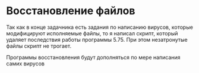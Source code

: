 # Восстановление файлов 

Так как в конце задачника есть задания по написанию вирусов, которые модифицируют исполняемые файлы, то я написал скрипт, который удаляет последствия работы программы 5.75. При этом незатронутые файлы скрипт не трогает.

Программы восстановления будут дополняться по мере написания самих вирусов
